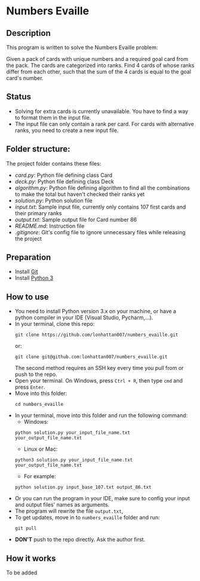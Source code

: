 # Numbers Evaille

## Description

This program is written to solve the Numbers Evaille problem:

Given a pack of cards with unique numbers and a required goal card from the pack. The cards are categorized into ranks. Find 4 cards of whose ranks differ from each other, such that the sum of the 4 cards is equal to the goal card's number.

## Status

- Solving for extra cards is currently unavailable. You have to find a way to format them in the input file.
- The input file can only contain a rank per card. For cards with alternative ranks, you need to create a new input file.

## Folder structure:

The project folder contains these files:

- _card.py_: Python file defining class Card
- _deck.py_: Python file defining class Deck
- _algorithm.py_: Python file defining algorithm to find all the combinations to make the total but haven't checked their ranks yet
- _solution.py_: Python solution file
- _input.txt_: Sample input file, currently only contains 107 first cards and their primary ranks
- _output.txt_: Sample output file for Card number 86
- _README.md_: Instruction file
- _.gitignore_: Git's config file to ignore unnecessary files while releasing the project

## Preparation

- Install [Git](https://git-scm.com/download/win)
- Install [Python 3](https://www.python.org/downloads/release/python-3100/)

## How to use

- You need to install Python version 3.x on your machine, or have a python compiler in your IDE (Visual Studio, Pycharm,...).
- In your terminal, clone this repo:
    ```
    git clone https://github.com/lonhattan007/numbers_evaille.git
    ```
    or: 
    ```
    git clone git@github.com:lonhattan007/numbers_evaille.git
    ```
    The second method requires an SSH key every time you pull from or push to the repo.
- Open your terminal. On Windows, press `Ctrl + R`, then type `cmd` and press `Enter`.
- Move into this folder:
    ```
    cd numbers_evaille
    ```
- In your terminal, move into this folder and run the following command:
    - Windows: 
    ```
    python solution.py your_input_file_name.txt your_output_file_name.txt
    ```
    - Linux or Mac: 
    ```
    python3 solution.py your_input_file_name.txt your_output_file_name.txt
    ```
    - For example:
    ```
    python solution.py input_base_107.txt output_86.txt
    ```
- Or you can run the program in your IDE, make sure to config your input and output files' names as arguments.
- The program will rewrite the file `output.txt`, 
- To get updates, move in to `numbers_evaille` folder and run:
    ```
    git pull
    ```
- __DON'T__ push to the repo directly. Ask the author first.

## How it works

To be added
